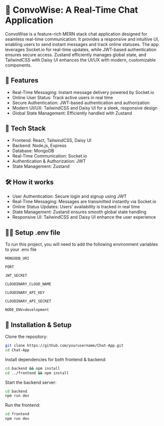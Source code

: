 
# 📨 ConvoWise: A Real-Time Chat Application

ConvoWise is a feature-rich MERN stack chat application designed for seamless real-time communication. It provides a responsive and intuitive UI, enabling users to send instant messages and track online statuses. The app leverages Socket.io for real-time updates, while JWT-based authentication ensures secure access. Zustand efficiently manages global state, and TailwindCSS with Daisy UI enhances the UI/UX with modern, customizable components.


## 🚀 Features

- Real-Time Messaging: Instant message delivery powered by Socket.io
- Online User Status: Track active users in real time
- Secure Authentication: JWT-based authentication and authorization
- Modern UI/UX: TailwindCSS and Daisy UI for a sleek, responsive design
- Global State Management: Efficiently handled with Zustand



## 🌟 Tech Stack

- Frontend: React, TailwindCSS, Daisy UI
- Backend: Node.js, Express
- Database: MongoDB
- Real-Time Communication: Socket.io
- Authentication & Authorization: JWT
- State Management: Zustand






## 🛠 How it works

- User Authentication: Secure login and signup using JWT
- Real-Time Messaging: Messages are transmitted instantly via Socket.io
- Online Status Updates: Users' availability is tracked in real time
- State Management: Zustand ensures smooth global state handling
- Responsive UI: TailwindCSS and Daisy UI enhance the user experience




## 👩‍💻 Setup .env file

To run this project, you will need to add the following environment variables to your .env file

`MONGODB_URI`

`PORT`

`JWT_SECRET`

`CLOUDINARY_CLOUD_NAME`

`CLOUDINARY_API_KEY`

`CLOUDINARY_API_SECRET`

`NODE_ENV=development`



## 📌 Installation & Setup

Clone the repository:

```bash
git clone https://github.com/yourusername/Chat-App.git
cd Chat-App
```

Install dependencies for both frontend & backend:

```bash
cd backend && npm install  
cd ../frontend && npm install 
```

Start the backend server:

```bash
cd backend  
npm run dev  
```

Run the frontend:

```bash
cd frontend  
npm run dev  
```
